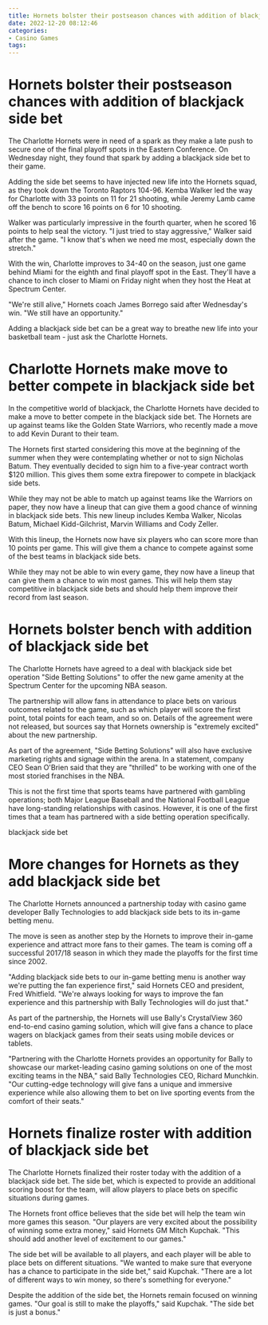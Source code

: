```yaml
---
title: Hornets bolster their postseason chances with addition of blackjack side bet
date: 2022-12-20 08:12:46
categories:
- Casino Games
tags:
---
```



#  Hornets bolster their postseason chances with addition of blackjack side bet

The Charlotte Hornets were in need of a spark as they make a late push to secure one of the final playoff spots in the Eastern Conference. On Wednesday night, they found that spark by adding a blackjack side bet to their game.

Adding the side bet seems to have injected new life into the Hornets squad, as they took down the Toronto Raptors 104-96. Kemba Walker led the way for Charlotte with 33 points on 11 for 21 shooting, while Jeremy Lamb came off the bench to score 16 points on 6 for 10 shooting.

Walker was particularly impressive in the fourth quarter, when he scored 16 points to help seal the victory. "I just tried to stay aggressive," Walker said after the game. "I know that's when we need me most, especially down the stretch."

With the win, Charlotte improves to 34-40 on the season, just one game behind Miami for the eighth and final playoff spot in the East. They'll have a chance to inch closer to Miami on Friday night when they host the Heat at Spectrum Center.

"We're still alive," Hornets coach James Borrego said after Wednesday's win. "We still have an opportunity."

Adding a blackjack side bet can be a great way to breathe new life into your basketball team - just ask the Charlotte Hornets.

#  Charlotte Hornets make move to better compete in blackjack side bet

In the competitive world of blackjack, the Charlotte Hornets have decided to make a move to better compete in the blackjack side bet. The Hornets are up against teams like the Golden State Warriors, who recently made a move to add Kevin Durant to their team.

The Hornets first started considering this move at the beginning of the summer when they were contemplating whether or not to sign Nicholas Batum. They eventually decided to sign him to a five-year contract worth $120 million. This gives them some extra firepower to compete in blackjack side bets.

While they may not be able to match up against teams like the Warriors on paper, they now have a lineup that can give them a good chance of winning in blackjack side bets. This new lineup includes Kemba Walker, Nicolas Batum, Michael Kidd-Gilchrist, Marvin Williams and Cody Zeller.

With this lineup, the Hornets now have six players who can score more than 10 points per game. This will give them a chance to compete against some of the best teams in blackjack side bets.

While they may not be able to win every game, they now have a lineup that can give them a chance to win most games. This will help them stay competitive in blackjack side bets and should help them improve their record from last season.

#  Hornets bolster bench with addition of blackjack side bet

The Charlotte Hornets have agreed to a deal with blackjack side bet operation "Side Betting Solutions" to offer the new game amenity at the Spectrum Center for the upcoming NBA season.

The partnership will allow fans in attendance to place bets on various outcomes related to the game, such as which player will score the first point, total points for each team, and so on. Details of the agreement were not released, but sources say that Hornets ownership is "extremely excited" about the new partnership.

As part of the agreement, "Side Betting Solutions" will also have exclusive marketing rights and signage within the arena. In a statement, company CEO Sean O'Brien said that they are "thrilled" to be working with one of the most storied franchises in the NBA.

This is not the first time that sports teams have partnered with gambling operations; both Major League Baseball and the National Football League have long-standing relationships with casinos. However, it is one of the first times that a team has partnered with a side betting operation specifically.

blackjack side bet

#  More changes for Hornets as they add blackjack side bet

The Charlotte Hornets announced a partnership today with casino game developer Bally Technologies to add blackjack side bets to its in-game betting menu.

The move is seen as another step by the Hornets to improve their in-game experience and attract more fans to their games. The team is coming off a successful 2017/18 season in which they made the playoffs for the first time since 2002.

"Adding blackjack side bets to our in-game betting menu is another way we're putting the fan experience first," said Hornets CEO and president, Fred Whitfield. "We're always looking for ways to improve the fan experience and this partnership with Bally Technologies will do just that."

As part of the partnership, the Hornets will use Bally's CrystalView 360 end-to-end casino gaming solution, which will give fans a chance to place wagers on blackjack games from their seats using mobile devices or tablets.

"Partnering with the Charlotte Hornets provides an opportunity for Bally to showcase our market-leading casino gaming solutions on one of the most exciting teams in the NBA," said Bally Technologies CEO, Richard Munchkin. "Our cutting-edge technology will give fans a unique and immersive experience while also allowing them to bet on live sporting events from the comfort of their seats."

#  Hornets finalize roster with addition of blackjack side bet

The Charlotte Hornets finalized their roster today with the addition of a blackjack side bet. The side bet, which is expected to provide an additional scoring boost for the team, will allow players to place bets on specific situations during games.

The Hornets front office believes that the side bet will help the team win more games this season. "Our players are very excited about the possibility of winning some extra money," said Hornets GM Mitch Kupchak. "This should add another level of excitement to our games."

The side bet will be available to all players, and each player will be able to place bets on different situations. "We wanted to make sure that everyone has a chance to participate in the side bet," said Kupchak. "There are a lot of different ways to win money, so there's something for everyone."

Despite the addition of the side bet, the Hornets remain focused on winning games. "Our goal is still to make the playoffs," said Kupchak. "The side bet is just a bonus."